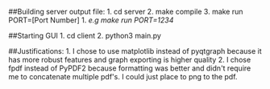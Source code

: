 ##Building server output file:
    1. cd server
    2. make compile
    3. make run PORT=[Port Number]
        1. *e.g make run PORT=1234*

##Starting GUI
    1. cd client
    2. python3 main.py

##Justifications:
    1. I chose to use matplotlib instead of pyqtgraph because it has more robust features and graph exporting is higher quality
    2. I chose fpdf instead of PyPDF2 because formatting was better and didn't require me to concatenate multiple pdf's. I could just place to png to the pdf.